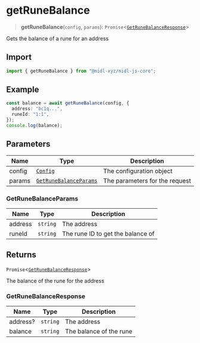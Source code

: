# getRuneBalance

> **getRuneBalance**(`config`, `params`): `Promise`\<[`GetRuneBalanceResponse`](#getrunebalanceresponse)\>

Gets the balance of a rune for an address

## Import

```ts
import { getRuneBalance } from "@midl-xyz/midl-js-core";
```

## Example

```ts
const balance = await getRuneBalance(config, {
  address: "bc1q...",
  runeId: "1:1",
});
console.log(balance);
```

## Parameters

| Name   | Type                                                            | Description                    |
| ------ | --------------------------------------------------------------- | ------------------------------ |
| config | [`Config`](../configuration.md#creating-a-configuration-object) | The configuration object       |
| params | [`GetRuneBalanceParams`](#getrunebalanceparams)                 | The parameters for the request |

### GetRuneBalanceParams

| Name    | Type     | Description                       |
| ------- | -------- | --------------------------------- |
| address | `string` | The address                       |
| runeId  | `string` | The rune ID to get the balance of |

## Returns

`Promise`\<[`GetRuneBalanceResponse`](#getrunebalanceresponse)\>

The balance of the rune for the address

### GetRuneBalanceResponse

| Name     | Type     | Description             |
| -------- | -------- | ----------------------- |
| address? | `string` | The address             |
| balance  | `string` | The balance of the rune |
